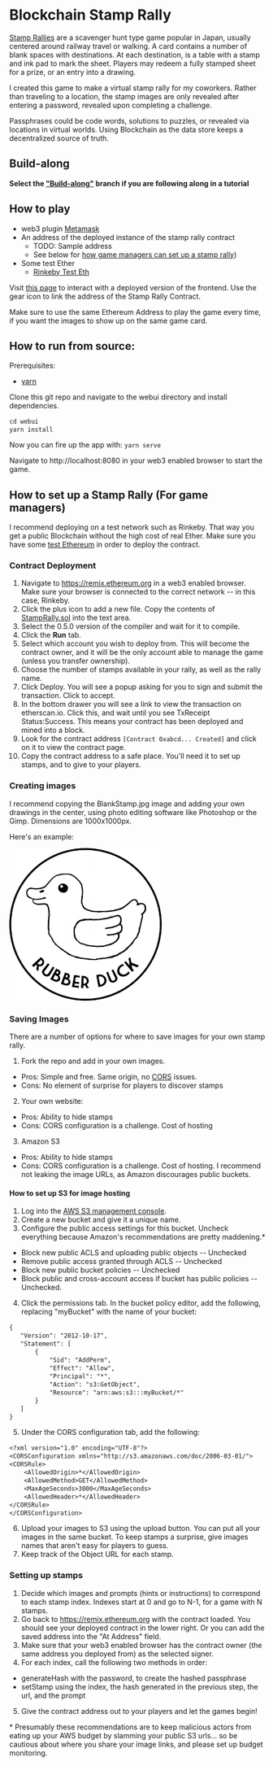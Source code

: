 # Blockchain Stamp Rally

[Stamp Rallies](https://www.tokyoweekender.com/2009/08/stamp-rallies/) are a scavenger hunt type game popular in Japan, usually centered around railway travel or walking. A card contains a number of blank spaces with destinations. At each destination, is a table with a stamp and ink pad to mark the sheet. Players may redeem a fully stamped sheet for a prize, or an entry into a drawing.

I created this game to make a virtual stamp rally for my coworkers. Rather than traveling to a location, the stamp images are only revealed after entering a password, revealed upon completing a challenge.

Passphrases could be code words, solutions to puzzles, or revealed via locations in virtual worlds. Using Blockchain as the data store keeps a decentralized source of truth.

## Build-along

**Select the ["Build-along"](https://github.com/ann-kilzer/blockchain-stamp-rally/tree/build-along) branch if you are following along in a tutorial**

## How to play

- web3 plugin [Metamask](https://metamask.io/)
- An address of the deployed instance of the stamp rally contract
  - TODO: Sample address
  - See below for [how game managers can set up a stamp rally](#how-to-set-up-a-stamp-rally-for-game-managers))
- Some test Ether
  - [Rinkeby Test Eth](https://faucet.rinkeby.io/)

Visit [this page](https://ann-kilzer.github.io/blockchain-stamp-rally/?) to interact with a deployed version of the frontend.  Use the gear icon to link the address of the Stamp Rally Contract.

Make sure to use the same Ethereum Address to play the game every time, if you want the images to show up on the same game card.

## How to run from source:

Prerequisites:

 - [yarn](https://yarnpkg.com/en/)

Clone this git repo and navigate to the webui directory and install dependencies.

```
cd webui
yarn install
```

Now you can fire up the app with:
`yarn serve`

Navigate to http://localhost:8080 in your web3 enabled browser to start the game.

## How to set up a Stamp Rally (For game managers)

I recommend deploying on a test network such as Rinkeby. That way you get a public Blockchain without the high cost of real Ether. Make sure you have some [test Ethereum](https://faucet.rinkeby.io/) in order to deploy the contract.

### Contract Deployment

1. Navigate to https://remix.ethereum.org in a web3 enabled browser. Make sure your browser is connected to the correct network -- in this case, Rinkeby.
2. Click the plus icon to add a new file. Copy the contents of [StampRally.sol](https://github.com/ann-kilzer/blockchain-stamp-rally/blob/master/contracts/StampRally.sol) into the text area.
3. Select the 0.5.0 version of the compiler and wait for it to compile.
4. Click the **Run** tab.
5. Select which account you wish to deploy from. This will become the contract owner, and it will be the only account able to manage the game (unless you transfer ownership).
6. Choose the number of stamps available in your rally, as well as the rally name.
7. Click Deploy. You will see a popup asking for you to sign and submit the transaction. Click to accept.
8. In the bottom drawer you will see a link to view the transaction on etherscan.io. Click this, and wait until you see TxReceipt Status:Success. This means your contract has been deployed and mined into a block.
9. Look for the contract address `[Contract 0xabcd... Created]` and click on it to view the contract page.
10. Copy the contract address to a safe place. You'll need it to set up stamps, and to give to your players.

### Creating images
I recommend copying the BlankStamp.jpg image and adding your own drawings in the center, using photo editing software like Photoshop or the Gimp. Dimensions are 1000x1000px.

Here's an example:

<img src="https://github.com/ann-kilzer/blockchain-stamp-rally/blob/master/sample-images/RubberDuck.jpg?raw=true" width="300" height="300" alt-text="Duck Stamp Example">

### Saving Images

There are a number of options for where to save images for your own stamp rally.

1. Fork the repo and add in your own images.
 - Pros: Simple and free. Same origin, no [CORS](https://developer.mozilla.org/en-US/docs/Web/HTTP/CORS) issues.
 - Cons: No element of surprise for players to discover stamps


2. Your own website:
 - Pros: Ability to hide stamps
 - Cons: CORS configuration is a challenge. Cost of hosting


3. Amazon S3
 - Pros: Ability to hide stamps
 - Cons: CORS configuration is a challenge. Cost of hosting. I recommend not leaking the image URLs, as Amazon discourages public buckets.

#### How to set up S3 for image hosting
1. Log into the [AWS S3 management console](https://s3.console.aws.amazon.com/s3/home).
2. Create a new bucket and give it a unique name.
3. Configure the public access settings for this bucket. Uncheck everything because Amazon's recommendations are pretty maddening.*
  - Block new public ACLS and uploading public objects -- Unchecked
  - Remove public access granted through ACLS -- Unchecked
  - Block new public bucket policies -- Unchecked
  - Block public and cross-account access if bucket has public policies -- Unchecked.

4. Click the permissions tab.
   In the bucket policy editor, add the following, replacing "myBucket" with the name of your bucket:
 ```
 {
    "Version": "2012-10-17",
    "Statement": [
        {
            "Sid": "AddPerm",
            "Effect": "Allow",
            "Principal": "*",
            "Action": "s3:GetObject",
            "Resource": "arn:aws:s3:::myBucket/*"
        }
    ]
}
```
5. Under the CORS configuration tab, add the following:
```
<?xml version="1.0" encoding="UTF-8"?>
<CORSConfiguration xmlns="http://s3.amazonaws.com/doc/2006-03-01/">
<CORSRule>
    <AllowedOrigin>*</AllowedOrigin>
    <AllowedMethod>GET</AllowedMethod>
    <MaxAgeSeconds>3000</MaxAgeSeconds>
    <AllowedHeader>*</AllowedHeader>
</CORSRule>
</CORSConfiguration>
```
6. Upload your images to S3 using the upload button. You can put all your images in the same bucket. To keep stamps a surprise, give images names that aren't easy for players to guess.
7. Keep track of the Object URL for each stamp.


### Setting up stamps

1. Decide which images and prompts (hints or instructions) to correspond to each stamp index. Indexes start at 0 and go to N-1, for a game with N stamps.
2. Go back to https://remix.ethereum.org with the contract loaded. You should see your deployed contract in the lower right. Or you can add the saved address into the "At Address" field.
3. Make sure that your web3 enabled browser has the contract owner (the same address you deployed from) as the selected signer.
4. For each index, call the following two methods in order:
  - generateHash with the password, to create the hashed passphrase
  - setStamp using the index, the hash generated in the previous step, the url, and the prompt
5. Give the contract address out to your players and let the games begin!


\* Presumably these recommendations are to keep malicious actors from eating up your AWS budget by slamming your public S3 urls... so be cautious about where you share your image links, and please set up budget monitoring.
